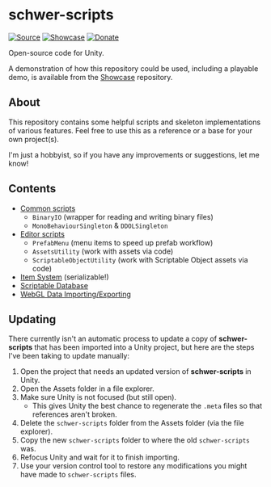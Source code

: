 # schwer-scripts
[![Source](https://img.shields.io/badge/Source-schwer--scripts-0366D6.svg)](https://github.com/itsschwer/schwer-scripts) [![Showcase](https://img.shields.io/badge/Demo-Showcase-0366D6.svg)](https://github.com/itsschwer/Showcase) [![Donate](https://img.shields.io/badge/Donate-PayPal-brightgreen.svg)](https://www.paypal.com/donate?hosted_button_id=NYFKAS24D4MJS)

Open-source code for Unity.

A demonstration of how this repository could be used, including a playable demo, is available from the [Showcase](https://github.com/itsschwer/Showcase) repository.

## About
This repository contains some helpful scripts and  skeleton implementations of various features. Feel free to use this as a reference or a base for your own project(s).

I'm just a hobbyist, so if you have any improvements or suggestions, let me know!

## Contents
- [Common scripts](/schwer-scripts/Common)
    - `BinaryIO` (wrapper for reading and writing binary files)
    - `MonoBehaviourSingleton` & `DDOLSingleton`
- [Editor scripts](/schwer-scripts/Editor)
    - `PrefabMenu` (menu items to speed up prefab workflow)
    - `AssetsUtility` (work with assets via code)
    - `ScriptableObjectUtility` (work with Scriptable Object assets via code)
- [Item System](/schwer-scripts/ItemSystem) (serializable!)
- [Scriptable Database](/schwer-scripts/ScriptableDatabase)
- [WebGL Data Importing/Exporting](/schwer-scripts/WebGLSaveHelper)

## Updating
There currently isn't an automatic process to update a copy of **schwer-scripts** that has been imported into a Unity project, but here are the steps I've been taking to update manually:
1. Open the project that needs an updated version of **schwer-scripts** in Unity.
2. Open the Assets folder in a file explorer.
3. Make sure Unity is not focused (but still open).
    - This gives Unity the best chance to regenerate the `.meta` files so that references aren't broken.
4. Delete the `schwer-scripts` folder from the Assets folder (via the file explorer).
5. Copy the new `schwer-scripts` folder to where the old `schwer-scripts` was.
6. Refocus Unity and wait for it to finish importing.
7. Use your version control tool to restore any modifications you might have made to `schwer-scripts` files.
